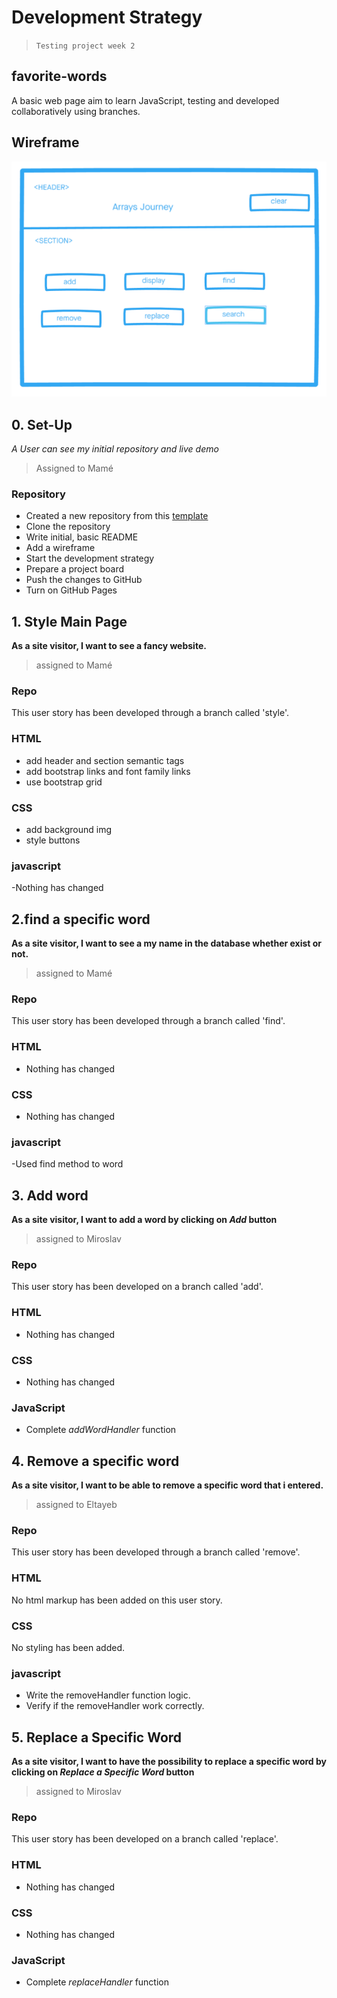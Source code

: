 
# Development Strategy

> `Testing project week 2`

## favorite-words

A basic web page aim to learn JavaScript, testing and developed collaboratively using branches.

## Wireframe

![wireframe](./img/wireframe.png)

## 0. Set-Up

_A User can see my initial repository and live demo_

> Assigned to Mamé

### Repository

- Created a new repository from this [template](https://github.com/HackYourFutureBelgium/favorite-words)
- Clone the repository
- Write initial, basic README
- Add a wireframe
- Start the development strategy
- Prepare a project board
- Push the changes to GitHub
- Turn on GitHub Pages

## 1. Style Main Page

**As a site visitor, I want to see a fancy website.**

> assigned to Mamé

### Repo

This user story has been developed through a branch called 'style'.

### HTML

- add header and section semantic tags
- add bootstrap links and font family links
- use bootstrap grid

### CSS

- add background img
- style buttons

### javascript

-Nothing has changed

## 2.find a specific word

**As a site visitor, I want to see a my name in the database whether exist or not.**

> assigned to Mamé

### Repo

This user story has been developed through a branch called 'find'.

### HTML

- Nothing has changed

### CSS

- Nothing has changed

### javascript

-Used find method to word

## 3. Add word

**As a site visitor, I want to add a word by clicking on _Add_ button**

> assigned to Miroslav

### Repo

This user story has been developed on a branch called 'add'.

### HTML

- Nothing has changed

### CSS

- Nothing has changed

### JavaScript

- Complete _addWordHandler_ function

## 4. Remove a specific word

**As a site visitor, I want to be able to remove a specific word that i entered.**

> assigned to Eltayeb

### Repo

This user story has been developed through a branch called 'remove'.

### HTML

No html markup has been added on this user story.

### CSS

No styling has been added.

### javascript

- Write the removeHandler function logic.
- Verify if the removeHandler work correctly.

## 5. Replace a Specific Word

**As a site visitor, I want to have the possibility to replace a specific word by clicking on _Replace a Specific Word_ button**

> assigned to Miroslav

### Repo

This user story has been developed on a branch called 'replace'.

### HTML

- Nothing has changed

### CSS

- Nothing has changed

### JavaScript

- Complete _replaceHandler_ function
